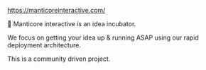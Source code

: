 https://manticoreinteractive.com/

🔴 Manticore interactive is an idea incubator.

We focus on getting your idea up & running ASAP using our rapid deployment architecture.

This is a community driven project.

